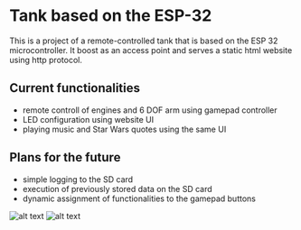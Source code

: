 # Tank based on the ESP-32

This is a project of a remote-controlled tank that is based on the ESP 32 microcontroller. It boost as an access point and serves a static html website using http protocol.

## Current functionalities
- remote controll of engines and 6 DOF arm using gamepad controller
- LED configuration using website UI
- playing music and Star Wars quotes using the same UI
  
## Plans for the future
- simple logging to the SD card
- execution of previously stored data on the SD card
- dynamic assignment of functionalities to the gamepad buttons

![alt text](./readme_images/indoor.jpg)
![alt text](./readme_images/outdoor.jpg)
